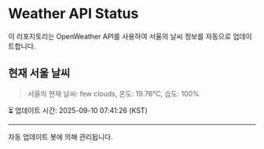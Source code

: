 
# Weather API Status

이 리포지토리는 OpenWeather API를 사용하여 서울의 날씨 정보를 자동으로 업데이트합니다.

## 현재 서울 날씨
> 서울의 현재 날씨: few clouds, 온도: 19.76°C, 습도: 100%

⏳ 업데이트 시간: 2025-09-10 07:41:26 (KST)

---
자동 업데이트 봇에 의해 관리됩니다.
